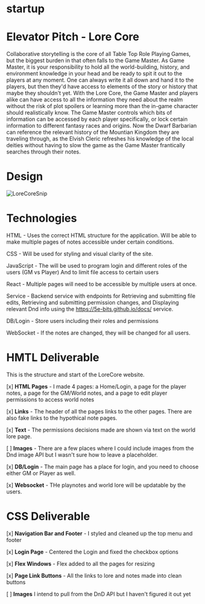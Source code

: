 # startup

# Elevator Pitch - Lore Core
Collaborative storytelling is the core of all Table Top Role Playing Games, but the biggest burden in that often falls to the Game Master. As Game Master, it is your responsibility to hold all the world-building, history, and environment knowledge in your head and be ready to spit it out to the players at any moment. One can always write it all down and hand it to the players, but then they'd have access to elements of the story or history that maybe they shouldn't yet. With the Lore Core, the Game Master and players alike can have access to all the information they need about the realm without the risk of plot spoilers or learning more than the in-game character should realistically know. The Game Master controls which bits of information can be accessed by each player specifically, or lock certain information to different fantasy races and origins. Now the Dwarf Barbarian can reference the relevant history of the Mountian Kingdom they are traveling through, as the Elvish Cleric refreshes his knowledge of the local deities without having to slow the game as the Game Master frantically searches through their notes. 

# Design
![LoreCoreSnip](https://github.com/user-attachments/assets/e174c4bd-d5d8-4d7a-8799-84c6ca78f981)

# Technologies 
HTML - Uses the correct HTML structure for the application. Will be able to make multiple pages of notes accessible under certain conditions.

CSS - Will be used for styling and visual clarity of the site.

JavaScript - The will be used to program login and different roles of the users (GM vs Player) And to limit file access to certain users

React - Multiple pages will need to be accessible by multiple users at once. 

Service - Backend service with endpoints for Retrieving and submitting file edits, Retrieving and submitting permission changes, and Displaying relevant Dnd info using the https://5e-bits.github.io/docs/ service.

DB/Login - Store users including their roles and permissions 

WebSocket - If the notes are changed, they will be changed for all users. 

# HMTL Deliverable

This is the structure and start of the LoreCore website.

 [x] **HTML Pages** - I made 4 pages: a Home/Login, a page for the player notes, a page for the GM/World notes, and a page to edit player permissions to access world notes

 [x] **Links** - The header of all the pages links to the other pages. There are also fake links to the hypothical note pages. 

 [x] **Text** - The permissions decisions made are shown via text on the world lore page. 

 [ ] **Images** - There are a few places where I could include images from the Dnd image API but I wasn't sure how to leave a placeholder.
 
 [x] **DB/Login** - The main page has a place for login, and you need to choose either GM or Player as well.

 [x] **Websocket** - THe playnotes and world lore will be updatable by the users. 

# CSS Deliverable

[x] **Navigation Bar and Footer** - I styled and cleaned up the top menu and footer

[x] **Login Page** - Centered the Login and fixed the checkbox options

[x] **Flex Windows** - Flex added to all the pages for resizing

[x] **Page Link Buttons** - All the links to lore and notes made into clean buttons

[ ] **Images** I intend to pull from the DnD API but I haven't figured it out yet
